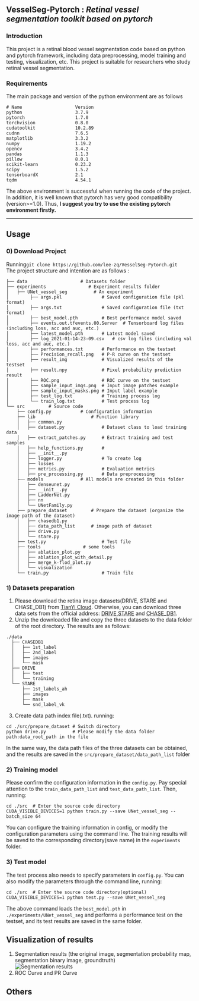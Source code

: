 ## __VesselSeg-Pytorch__ : _Retinal vessel segmentation toolkit based on pytorch_
### Introduction
This project is a retinal blood vessel segmentation code based on python and pytorch framework, including data preprocessing, model training and testing, visualization, etc. This project is suitable for researchers who study retinal vessel segmentation.

### Requirements  
The main package and version of the python environment are as follows
```
# Name                    Version         
python                    3.7.9                    
pytorch                   1.7.0         
torchvision               0.8.0         
cudatoolkit               10.2.89       
cudnn                     7.6.5           
matplotlib                3.3.2              
numpy                     1.19.2        
opencv                    3.4.2         
pandas                    1.1.3        
pillow                    8.0.1         
scikit-learn              0.23.2          
scipy                     1.5.2           
tensorboardX              2.1        
tqdm                      4.54.1             
```  
The above environment is successful when running the code of the project. In addition, it is well known that pytorch has very good compatibility (version>=1.0). Thus, __I suggest you try to use the existing pytorch environment firstly.__ 

---  
## Usage 
### 0) Download Project 

Running```git clone https://github.com/lee-zq/VesselSeg-Pytorch.git```  
The project structure and intention are as follows : 
```
├── data                	# Datasets folder
├── experiments    		       # Experiment results folder
│   ├── UNet_vessel_seg          # An experiment
│        ├── args.pkl			    # Saved configuration file (pkl format)
│        ├── args.txt			    # Saved configuration file (txt format)
│        ├── best_model.pth 		# Best performance model saved
│        ├── events.out.tfevents.00.Server	# Tensorboard log files (including loss, acc and auc, etc.)
│        ├── latest_model.pth		# Latest model saved
│        ├── log_2021-01-14-23-09.csv 	# csv log files (including val loss, acc and auc, etc.)
│        ├── performances.txt		# Performance on the testset
│        ├── Precision_recall.png  	# P-R curve on the testset
│        ├── result_img		        # Visualized results of the testset
│        ├── result.npy		        # Pixel probability prediction result
│        ├── ROC.png			    # ROC curve on the testset
│        ├── sample_input_imgs.png	# Input image patches example
│        ├── sample_input_masks.png	# Input label example
│        ├── test_log.txt		    # Training process log
│        └── train_log.txt		    # Test process log
└── src			# Source code		
    ├── config.py		 	# Configuration information
    ├── lib			            # Function library
    │   ├── common.py
    │   ├── dataset.py		        # Dataset class to load training data
    │   ├── extract_patches.py		# Extract training and test samples
    │   ├── help_functions.py		# 
    │   ├── __init__.py
    │   ├── logger.py 		        # To create log
    │   ├── losses
    │   ├── metrics.py		        # Evaluation metrics
    │   ├── pre_processing.py		# Data preprocessing
    ├── models		        # All models are created in this folder
    │   ├── denseunet.py
    │   ├── __init__.py
    │   ├── LadderNet.py
    │   ├── nn
    │   └── UNetFamily.py
    ├── prepare_dataset	        # Prepare the dataset (organize the image path of the dataset)
    │   ├── chasedb1.py
    │   ├── data_path_list		# image path of dataset
    │   ├── drive.py
    │   └── stare.py
    ├── test.py			            # Test file
    ├── tools			     # some tools
    │   ├── ablation_plot.py
    │   ├── ablation_plot_with_detail.py
    │   ├── merge_k-flod_plot.py
    │   └── visualization
    └── train.py			        # Train file
```
### 1) Datasets preparation 
1. Please download the retina image datasets(DRIVE, STARE and CHASE_DB1) from [TianYi Cloud](https://cloud.189.cn/t/UJrmYrFZBzIn). Otherwise, you can download three data sets from the official address: [DRIVE](http://www.isi.uu.nl/Research/Databases/DRIVE/),[STARE](http://www.ces.clemson.edu/ahoover/stare/) and [CHASE_DB1]().  
2. Unzip the downloaded file and copy the three datasets to the data folder of the root directory. The results are as follows:  
```
./data
  ├── CHASEDB1
  │   ├── 1st_label
  │   ├── 2nd_label
  │   ├── images
  │   └── mask
  ├── DRIVE
  │   ├── test
  │   └── training
  └── STARE
      ├── 1st_labels_ah
      ├── images
      ├── mask
      └── snd_label_vk
```
3. Create data path index file(.txt). running:
```
cd ./src/prepare_dataset # Switch directory
python drive.py          # Please modify the data folder path:data_root_path in the file  
```
In the same way, the data path files of the three datasets can be obtained, and the results are saved in the `src/prepare_dataset/data_path_list` folder
### 2) Training model
Please confirm the configuration information in the `config.py`. Pay special attention to the `train_data_path_list` and `test_data_path_list`. Then, running:
```
cd ./src  # Enter the source code directory
CUDA_VISIBLE_DEVICES=1 python train.py --save UNet_vessel_seg --batch_size 64
```
You can configure the training information in config, or modify the configuration parameters using the command line. The training results will be saved to the corresponding directory(save name) in the `experiments` folder.

### 3) Test model
The test process also needs to specify parameters in `config.py`. You can also modify the parameters through the command line, running:
```
cd ./src  # Enter the source code directory(optional)
CUDA_VISIBLE_DEVICES=1 python test.py --save UNet_vessel_seg  
```  
The above command loads the `best_model.pth` in `./experiments/UNet_vessel_seg` and performs a performance test on the testset, and its test results are saved in the same folder.    

## Visualization of results
1. Segmentation results (the original image, segmentation probability map, segmentation binary image, groundtruth)  
![Segmentation results](https://github.com/lee-zq/VesselSeg-Pytorch/blob/master/figures/img_prob_bin_gt_01_test.png)
2. ROC Curve and PR Curve
## Others 